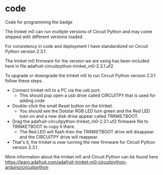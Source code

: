 # code

Code for programming the badge

The trinket m0 can run multiple versions of Circuit Python and may come shipped with different versions loaded.

For consistency in code and deployment I have standardized on Circuit Python version 2.3.1

The trinket m0 firmware for the version we are using has been included here in file adafruit-circuitpython-trinket_m0-2.3.1.uf2

To upgrade or downgrade the trinket m0 to run Circuit Python version 2.3.1 follow these steps.

* Connect trinket m0 to a PC via the usb port.
  * This should pop open a usb drive called CIRCUITPY that is used for adding code
* Double-click the small Reset button on the trinket.
  * You should see the Dotstar RGB LED turn green and the Red LED tuen on and a new disk drive appear called TRINKETBOOT.
* Drag the adafruit-circuitpython-trinket_m0-2.3.1.uf2 firmware file to TRINKETBOOT to copy it there.
  * The Red LED will flash then the TRINKETBOOT drive will disappear and the CIRCUITPY drive will reappear.
* That's it, the trinket is now running the new firmware for Circuit Python version 2.3.1

More information about the trinket m0 and Circuit Python can be found here https://learn.adafruit.com/adafruit-trinket-m0-circuitpython-arduino/circuitpython

